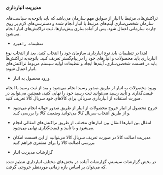 ### مدیریت انبارداری 


تراکنش‌های مرتبط با انبار از سوابق مهم سازمان می‌باشد که باید باتوجه‌به سیاست‌های سازمان شخصی‌سازی آیتم‌های مرتبط با انبار انجام شده و دسترسی‌های لازم بر روی چارت سازمانی اعمال شود. پس از آماده‌سازی پیش‌نیازها، ثبت تراکنش‌های انبار انجام می‌شود.


-     تنظیمات راهبری

ابتدا در تنظیمات باید نوع انبارداری سازمان خود را انتخاب کنید، بعد از انتخاب نوع انبارداری باید محصولات و انبارهای خود را در پیام‌گستر تعریف کنید. باتوجه‌به تراکنش‌ها باید در قسمت شخصی‌سازی، آیتم‌ها ایجاد و تنظیمات اولیه سیستم مربوط تراکنش‌های انبار اعمال شوند.


- 	ورود محصول به انبار

ورود محصولات به انبار از طریق صدور رسید انجام می‌شود و بعد از ثبت رسید با انجام قیمت‌گذاری و تأیید رسید می‌توانید ثبت رسید خود را نهایی کنید، همچنین می‌توانید در صورت استفاده از انبارداری سریالی برای کالا‌های خود سریال کالا تعریف کنید.


-  خروج محصول از انبار
خروج محصولات از انبار از طریق صدور حواله انجام می‌شود و از طریق انتخاب سریال کالا می‌توانید وضعیت کالا را بررسی کنید.


-  	انتقال بین انبارها
انتقال بین انبارهای مختلف از طریق تراکنش‌های انتقالی انجام می‌شود و با تأیید و قیمت‌گذاری نهایی می‌شود.



-  	مدیریت اصالت کالا
در صورت تعریف سریال کالا می‌توانید از این قسمت امکان بررسی اصالت کالا را برای مشتری فراهم کنید.


-  	گزارشات مدیریت انبار

در بخش گزارشات سیستم، گزارشات آماده در بخش‌های مختلف انبارداری تنظیم شده که می‌توان بر اساس بازه زمانی موردنظر خروجی گرفت.

